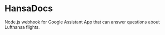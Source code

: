# HansaDocs

Node.js webhook for Google Assistant App that can answer questions about Lufthansa flights.
